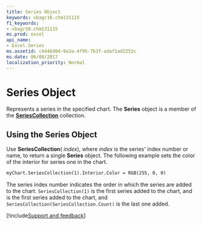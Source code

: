```yaml
---
title: Series Object
keywords: vbagr10.chm131115
f1_keywords:
- vbagr10.chm131115
ms.prod: excel
api_name:
- Excel.Series
ms.assetid: c4446d04-9a3a-4f95-7b3f-adaf1ad2252c
ms.date: 06/08/2017
localization_priority: Normal
---
```



# Series Object

Represents a series in the specified chart. The  **Series** object is a member of the **[SeriesCollection](Excel.seriescollection(collection).md)** collection.


## Using the Series Object

Use  **SeriesCollection**( _index_), where  _index_ is the series' index number or name, to return a single **Series** object. The following example sets the color of the interior for series one in the chart.


```vb
myChart.SeriesCollection(1).Interior.Color = RGB(255, 0, 0)
```

The series index number indicates the order in which the series are added to the chart.  `SeriesCollection(1)` is the first series added to the chart, and is the first series added to the chart, and `SeriesCollection(SeriesCollection.Count)` is the last one added.

[!include[Support and feedback](~/includes/feedback-boilerplate.md)]